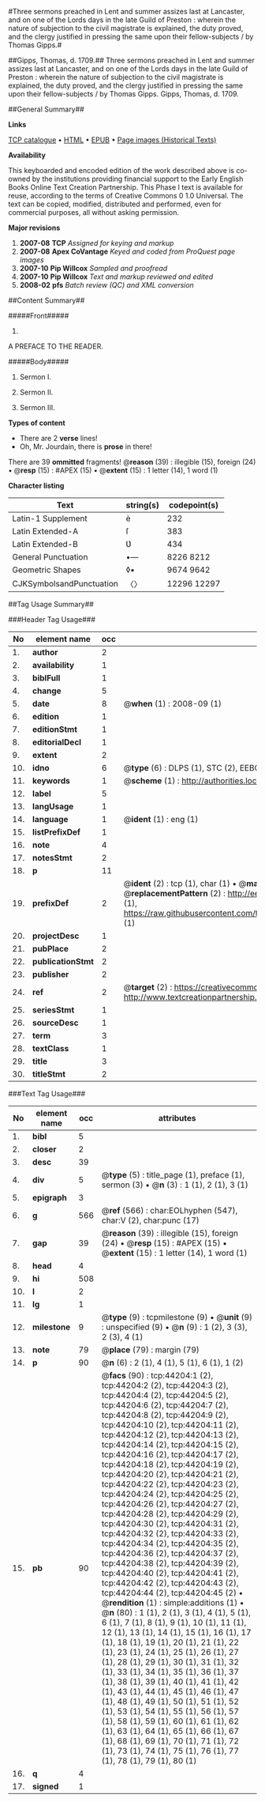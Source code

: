 #Three sermons preached in Lent and summer assizes last at Lancaster, and on one of the Lords days in the late Guild of Preston : wherein the nature of subjection to the civil magistrate is explained, the duty proved, and the clergy justified in pressing the same upon their fellow-subjects / by Thomas Gipps.#

##Gipps, Thomas, d. 1709.##
Three sermons preached in Lent and summer assizes last at Lancaster, and on one of the Lords days in the late Guild of Preston : wherein the nature of subjection to the civil magistrate is explained, the duty proved, and the clergy justified in pressing the same upon their fellow-subjects / by Thomas Gipps.
Gipps, Thomas, d. 1709.

##General Summary##

**Links**

[TCP catalogue](http://www.ota.ox.ac.uk/tcp/)  • 
[HTML](http://tei.it.ox.ac.uk/tcp/Texts-HTML/free/A42/A42790.html)  • 
[EPUB](http://tei.it.ox.ac.uk/tcp/Texts-EPUB/free/A42/A42790.epub) • 
[Page images (Historical Texts)](https://data.historicaltexts.jisc.ac.uk/view?pubId=eebo-09825615e&pageId=eebo-09825615e-44204-1)

**Availability**

This keyboarded and encoded edition of the
	       work described above is co-owned by the institutions
	       providing financial support to the Early English Books
	       Online Text Creation Partnership. This Phase I text is
	       available for reuse, according to the terms of Creative
	       Commons 0 1.0 Universal. The text can be copied,
	       modified, distributed and performed, even for
	       commercial purposes, all without asking permission.

**Major revisions**

1. __2007-08__ __TCP__ *Assigned for keying and markup*
1. __2007-08__ __Apex CoVantage__ *Keyed and coded from ProQuest page images*
1. __2007-10__ __Pip Willcox__ *Sampled and proofread*
1. __2007-10__ __Pip Willcox__ *Text and markup reviewed and edited*
1. __2008-02__ __pfs__ *Batch review (QC) and XML conversion*

##Content Summary##

#####Front#####

1. 
A PREFACE TO THE READER.

#####Body#####

1. Sermon I.

1. Sermon II.

1. Sermon III.

**Types of content**

  * There are 2 **verse** lines!
  * Oh, Mr. Jourdain, there is **prose** in there!

There are 39 **ommitted** fragments! 
 @__reason__ (39) : illegible (15), foreign (24)  •  @__resp__ (15) : #APEX (15)  •  @__extent__ (15) : 1 letter (14), 1 word (1)

**Character listing**


|Text|string(s)|codepoint(s)|
|---|---|---|
|Latin-1 Supplement|è|232|
|Latin Extended-A|ſ|383|
|Latin Extended-B|Ʋ|434|
|General Punctuation|•—|8226 8212|
|Geometric Shapes|◊▪|9674 9642|
|CJKSymbolsandPunctuation|〈〉|12296 12297|

##Tag Usage Summary##

###Header Tag Usage###

|No|element name|occ|attributes|
|---|---|---|---|
|1.|__author__|2||
|2.|__availability__|1||
|3.|__biblFull__|1||
|4.|__change__|5||
|5.|__date__|8| @__when__ (1) : 2008-09 (1)|
|6.|__edition__|1||
|7.|__editionStmt__|1||
|8.|__editorialDecl__|1||
|9.|__extent__|2||
|10.|__idno__|6| @__type__ (6) : DLPS (1), STC (2), EEBO-CITATION (1), OCLC (1), VID (1)|
|11.|__keywords__|1| @__scheme__ (1) : http://authorities.loc.gov/ (1)|
|12.|__label__|5||
|13.|__langUsage__|1||
|14.|__language__|1| @__ident__ (1) : eng (1)|
|15.|__listPrefixDef__|1||
|16.|__note__|4||
|17.|__notesStmt__|2||
|18.|__p__|11||
|19.|__prefixDef__|2| @__ident__ (2) : tcp (1), char (1)  •  @__matchPattern__ (2) : ([0-9\-]+):([0-9IVX]+) (1), (.+) (1)  •  @__replacementPattern__ (2) : http://eebo.chadwyck.com/downloadtiff?vid=$1&page=$2 (1), https://raw.githubusercontent.com/textcreationpartnership/Texts/master/tcpchars.xml#$1 (1)|
|20.|__projectDesc__|1||
|21.|__pubPlace__|2||
|22.|__publicationStmt__|2||
|23.|__publisher__|2||
|24.|__ref__|2| @__target__ (2) : https://creativecommons.org/publicdomain/zero/1.0/ (1), http://www.textcreationpartnership.org/docs/. (1)|
|25.|__seriesStmt__|1||
|26.|__sourceDesc__|1||
|27.|__term__|3||
|28.|__textClass__|1||
|29.|__title__|3||
|30.|__titleStmt__|2||


###Text Tag Usage###

|No|element name|occ|attributes|
|---|---|---|---|
|1.|__bibl__|5||
|2.|__closer__|2||
|3.|__desc__|39||
|4.|__div__|5| @__type__ (5) : title_page (1), preface (1), sermon (3)  •  @__n__ (3) : 1 (1), 2 (1), 3 (1)|
|5.|__epigraph__|3||
|6.|__g__|566| @__ref__ (566) : char:EOLhyphen (547), char:V (2), char:punc (17)|
|7.|__gap__|39| @__reason__ (39) : illegible (15), foreign (24)  •  @__resp__ (15) : #APEX (15)  •  @__extent__ (15) : 1 letter (14), 1 word (1)|
|8.|__head__|4||
|9.|__hi__|508||
|10.|__l__|2||
|11.|__lg__|1||
|12.|__milestone__|9| @__type__ (9) : tcpmilestone (9)  •  @__unit__ (9) : unspecified (9)  •  @__n__ (9) : 1 (2), 3 (3), 2 (3), 4 (1)|
|13.|__note__|79| @__place__ (79) : margin (79)|
|14.|__p__|90| @__n__ (6) : 2 (1), 4 (1), 5 (1), 6 (1), 1 (2)|
|15.|__pb__|90| @__facs__ (90) : tcp:44204:1 (2), tcp:44204:2 (2), tcp:44204:3 (2), tcp:44204:4 (2), tcp:44204:5 (2), tcp:44204:6 (2), tcp:44204:7 (2), tcp:44204:8 (2), tcp:44204:9 (2), tcp:44204:10 (2), tcp:44204:11 (2), tcp:44204:12 (2), tcp:44204:13 (2), tcp:44204:14 (2), tcp:44204:15 (2), tcp:44204:16 (2), tcp:44204:17 (2), tcp:44204:18 (2), tcp:44204:19 (2), tcp:44204:20 (2), tcp:44204:21 (2), tcp:44204:22 (2), tcp:44204:23 (2), tcp:44204:24 (2), tcp:44204:25 (2), tcp:44204:26 (2), tcp:44204:27 (2), tcp:44204:28 (2), tcp:44204:29 (2), tcp:44204:30 (2), tcp:44204:31 (2), tcp:44204:32 (2), tcp:44204:33 (2), tcp:44204:34 (2), tcp:44204:35 (2), tcp:44204:36 (2), tcp:44204:37 (2), tcp:44204:38 (2), tcp:44204:39 (2), tcp:44204:40 (2), tcp:44204:41 (2), tcp:44204:42 (2), tcp:44204:43 (2), tcp:44204:44 (2), tcp:44204:45 (2)  •  @__rendition__ (1) : simple:additions (1)  •  @__n__ (80) : 1 (1), 2 (1), 3 (1), 4 (1), 5 (1), 6 (1), 7 (1), 8 (1), 9 (1), 10 (1), 11 (1), 12 (1), 13 (1), 14 (1), 15 (1), 16 (1), 17 (1), 18 (1), 19 (1), 20 (1), 21 (1), 22 (1), 23 (1), 24 (1), 25 (1), 26 (1), 27 (1), 28 (1), 29 (1), 30 (1), 31 (1), 32 (1), 33 (1), 34 (1), 35 (1), 36 (1), 37 (1), 38 (1), 39 (1), 40 (1), 41 (1), 42 (1), 43 (1), 44 (1), 45 (1), 46 (1), 47 (1), 48 (1), 49 (1), 50 (1), 51 (1), 52 (1), 53 (1), 54 (1), 55 (1), 56 (1), 57 (1), 58 (1), 59 (1), 60 (1), 61 (1), 62 (1), 63 (1), 64 (1), 65 (1), 66 (1), 67 (1), 68 (1), 69 (1), 70 (1), 71 (1), 72 (1), 73 (1), 74 (1), 75 (1), 76 (1), 77 (1), 78 (1), 79 (1), 80 (1)|
|16.|__q__|4||
|17.|__signed__|1||
